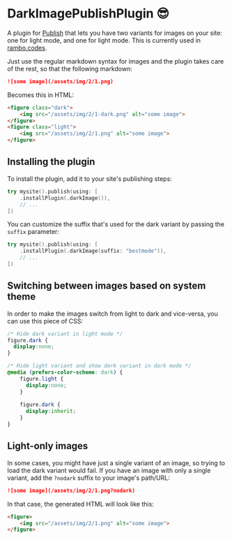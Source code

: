 # DarkImagePublishPlugin 😎

A plugin for [Publish](https://github.com/JohnSundell/Publish) that lets you have two variants for images on your site: one for light mode, and one for light mode. This is currently used in [rambo.codes](https://rambo.codes).

Just use the regular markdown syntax for images and the plugin takes care of the rest, so that the following markdown:

```markdown
![some image](/assets/img/2/1.png)
```

Becomes this in HTML:

```html
<figure class="dark">
    <img src="/assets/img/2/1-dark.png" alt="some image">
</figure>
<figure class="light">
    <img src="/assets/img/2/1.png" alt="some image">
</figure>
```

## Installing the plugin

To install the plugin, add it to your site's publishing steps:

```swift
try mysite().publish(using: [
    .installPlugin(.darkImage()),
    // ...
])
```

You can customize the suffix that's used for the dark variant by passing the `suffix` parameter:

```swift
try mysite().publish(using: [
    .installPlugin(.darkImage(suffix: "bestmode")),
    // ...
])
```

## Switching between images based on system theme

In order to make the images switch from light to dark and vice-versa, you can use this piece of CSS:

```css
/* Hide dark variant in light mode */
figure.dark {
  display:none;
}

/* Hide light variant and show dark variant in dark mode */
@media (prefers-color-scheme: dark) {
    figure.light {
      display:none;
    }
  
    figure.dark {
      display:inherit;
    }
}
```

## Light-only images

In some cases, you might have just a single variant of an image, so trying to load the dark variant would fail. If you have an image with only a single variant, add the `?nodark` suffix to your image's path/URL:

```markdown
![some image](/assets/img/2/1.png?nodark)
```

In that case, the generated HTML will look like this:

```html
<figure>
    <img src="/assets/img/2/1.png" alt="some image">
</figure>
```